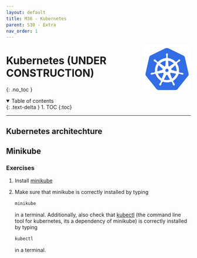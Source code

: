 ```yaml
---
layout: default
title: M36 - Kubernetes
parent: S10 - Extra
nav_order: 1
---
```


<img style="float: right;" src="../figures/icons/kubernetes.png" width="130"> 

# Kubernetes (UNDER CONSTRUCTION)
{: .no_toc }

<details open markdown="block">
  <summary>
    Table of contents
  </summary>
  {: .text-delta }
1. TOC
{:toc}
</details>

---


## Kubernetes architechture

## Minikube

### Exercises

1. Install [minikube](https://minikube.sigs.k8s.io/docs/start/)

2. Make sure that minikube is correctly installed by typing
   ```bash
   minikube
   ```
   in a terminal. Additionally, also check that [kubectl](https://kubernetes.io/docs/reference/kubectl/kubectl/) (the
   command line tool for kubernetes, its a dependency of minikube) is correctly installed by typing
   ```bash
   kubectl
   ```
   in a terminal.
